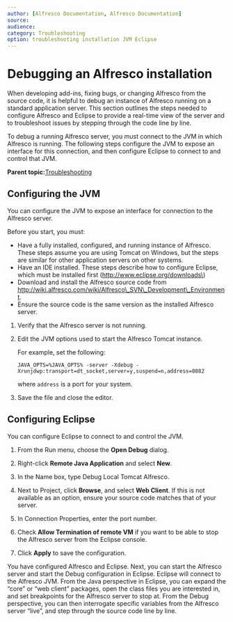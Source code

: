 ```yaml
---
author: [Alfresco Documentation, Alfresco Documentation]
source: 
audience: 
category: Troubleshooting
option: troubleshooting installation JVM Eclipse
---
```


# Debugging an Alfresco installation

When developing add-ins, fixing bugs, or changing Alfresco from the source code, it is helpful to debug an instance of Alfresco running on a standard application server. This section outlines the steps needed to configure Alfresco and Eclipse to provide a real-time view of the server and to troubleshoot issues by stepping through the code line by line.

To debug a running Alfresco server, you must connect to the JVM in which Alfresco is running. The following steps configure the JVM to expose an interface for this connection, and then configure Eclipse to connect to and control that JVM.

**Parent topic:**[Troubleshooting](../concepts/ch-troubleshoot.md)

## Configuring the JVM

You can configure the JVM to expose an interface for connection to the Alfresco server.

Before you start, you must:

-   Have a fully installed, configured, and running instance of Alfresco. These steps assume you are using Tomcat on Windows, but the steps are similar for other application servers on other systems.
-   Have an IDE installed. These steps describe how to configure Eclipse, which must be installed first \(http://www.eclipse.org/downloads\)
-   Download and install the Alfresco source code from http://wiki.alfresco.com/wiki/Alfresco\_SVN\_Development\_Environment.
-   Ensure the source code is the same version as the installed Alfresco server.

1.  Verify that the Alfresco server is not running.

2.  Edit the JVM options used to start the Alfresco Tomcat instance.

    For example, set the following:

    ```
    JAVA_OPTS=%JAVA_OPTS% -server -Xdebug -Xrunjdwp:transport=dt_socket,server=y,suspend=n,address=8082
    ```

    where `address` is a port for your system.

3.  Save the file and close the editor.


## Configuring Eclipse

You can configure Eclipse to connect to and control the JVM.

1.  From the Run menu, choose the **Open Debug** dialog.

2.  Right-click **Remote Java Application** and select **New**.

3.  In the Name box, type Debug Local Tomcat Alfresco.

4.  Next to Project, click **Browse**, and select **Web Client**. If this is not available as an option, ensure your source code matches that of your server.

5.  In Connection Properties, enter the port number.

6.  Check **Allow Termination of remote VM** if you want to be able to stop the Alfresco server from the Eclipse console.

7.  Click **Apply** to save the configuration.


You have configured Alfresco and Eclipse. Next, you can start the Alfresco server and start the Debug configuration in Eclipse. Eclipse will connect to the Alfresco JVM. From the Java perspective in Eclipse, you can expand the “core” or “web client” packages, open the class files you are interested in, and set breakpoints for the Alfresco server to stop at. From the Debug perspective, you can then interrogate specific variables from the Alfresco server “live”, and step through the source code line by line.

